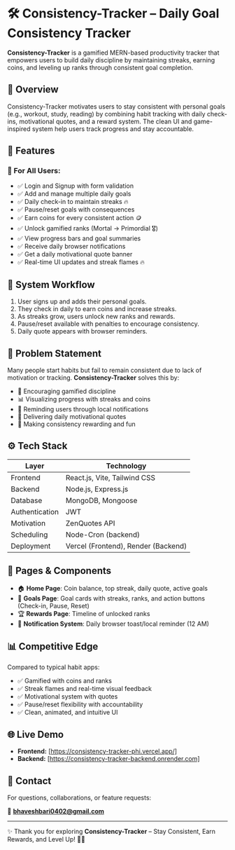 # 🛠️ Consistency-Tracker – Daily Goal Consistency Tracker

**Consistency-Tracker** is a gamified MERN-based productivity tracker that empowers users to build daily discipline by maintaining streaks, earning coins, and leveling up ranks through consistent goal completion.

## 📌 Overview

Consistency-Tracker motivates users to stay consistent with personal goals (e.g., workout, study, reading) by combining habit tracking with daily check-ins, motivational quotes, and a reward system. The clean UI and game-inspired system help users track progress and stay accountable.

## 🚀 Features

### 🔹 For All Users:
- ✅ Login and Signup with form validation
- ✅ Add and manage multiple daily goals
- ✅ Daily check-in to maintain streaks 🔥
- ✅ Pause/reset goals with consequences
- ✅ Earn coins for every consistent action 🪙
- ✅ Unlock gamified ranks (Mortal → Primordial 🎖️)
- ✅ View progress bars and goal summaries
- ✅ Receive daily browser notifications
- ✅ Get a daily motivational quote banner
- ✅ Real-time UI updates and streak flames 🔥

## 📲 System Workflow

1. User signs up and adds their personal goals.
2. They check in daily to earn coins and increase streaks.
3. As streaks grow, users unlock new ranks and rewards.
4. Pause/reset available with penalties to encourage consistency.
5. Daily quote appears with browser reminders.

## 🧠 Problem Statement

Many people start habits but fail to remain consistent due to lack of motivation or tracking. **Consistency-Tracker** solves this by:
- 🔁 Encouraging gamified discipline
- 📊 Visualizing progress with streaks and coins
- 🔔 Reminding users through local notifications
- 💬 Delivering daily motivational quotes
- 🎯 Making consistency rewarding and fun

## ⚙️ Tech Stack

| Layer         | Technology               |
|---------------|---------------------------|
| Frontend      | React.js, Vite, Tailwind CSS |
| Backend       | Node.js, Express.js       |
| Database      | MongoDB, Mongoose         |
| Authentication| JWT                       |
| Motivation    | ZenQuotes API             |
| Scheduling    | Node-Cron (backend)       |
| Deployment    | Vercel (Frontend), Render (Backend) |

## 🎨 Pages & Components

- 🏠 **Home Page**: Coin balance, top streak, daily quote, active goals
- 🎯 **Goals Page**: Goal cards with streaks, ranks, and action buttons (Check-in, Pause, Reset)
- 🏆 **Rewards Page**: Timeline of unlocked ranks
- 🔔 **Notification System**: Daily browser toast/local reminder (12 AM)

## 📊 Competitive Edge

Compared to typical habit apps:
- ✅ Gamified with coins and ranks
- ✅ Streak flames and real-time visual feedback
- ✅ Motivational system with quotes
- ✅ Pause/reset flexibility with accountability
- ✅ Clean, animated, and intuitive UI

## 🌐 Live Demo

- **Frontend:** [https://consistency-tracker-phi.vercel.app/]
- **Backend:** [https://consistency-tracker-backend.onrender.com]


## 📩 Contact

For questions, collaborations, or feature requests:

📧 **bhaveshbari0402@gmail.com**

---

✨ Thank you for exploring **Consistency-Tracker** – Stay Consistent, Earn Rewards, and Level Up! 💪🔥
